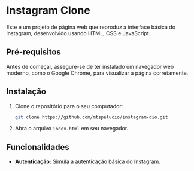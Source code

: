 # Instagram Clone

Este é um projeto de página web que reproduz a interface básica do Instagram, desenvolvido usando HTML, CSS e JavaScript.

## Pré-requisitos

Antes de começar, assegure-se de ter instalado um navegador web moderno, como o Google Chrome, para visualizar a página corretamente.

## Instalação

1. Clone o repositório para o seu computador:

    ```bash
    git clone https://github.com/mtspelucio/instagram-dio.git
    ```

2. Abra o arquivo `index.html` em seu navegador.

## Funcionalidades

- **Autenticação:** Simula a autenticação básica do Instagram.